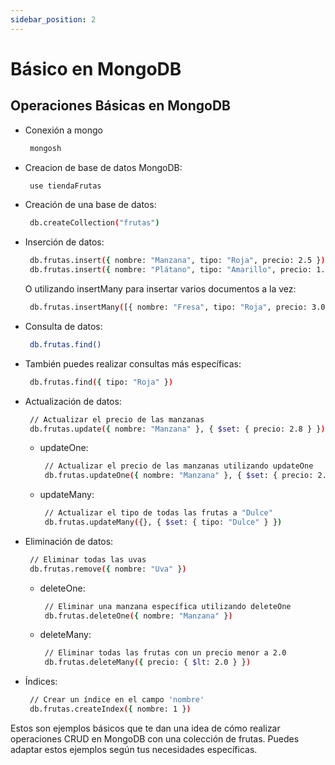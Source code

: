 ```yaml
---
sidebar_position: 2
---
```


# Básico en MongoDB


## Operaciones Básicas en MongoDB

- Conexión a mongo
    ```bash
     mongosh
    ```

- Creacion de base de datos MongoDB:

    ```bash
     use tiendaFrutas
    ```

- Creación de una base de datos:

    ```bash
     db.createCollection("frutas")
    ```

- Inserción de datos:

    ```bash
     db.frutas.insert({ nombre: "Manzana", tipo: "Roja", precio: 2.5 })
     db.frutas.insert({ nombre: "Plátano", tipo: "Amarillo", precio: 1.2 })
    ```

    O utilizando insertMany para insertar varios documentos a la vez:

    ```bash
     db.frutas.insertMany([{ nombre: "Fresa", tipo: "Roja", precio: 3.0 },{ nombre: "Uva", tipo: "Morada", precio: 2.8 }])
    ```

- Consulta de datos:

    ```bash
     db.frutas.find()
    ```


- También puedes realizar consultas más específicas:

    ```bash
     db.frutas.find({ tipo: "Roja" })
    ```


- Actualización de datos:

    ```bash
     // Actualizar el precio de las manzanas
     db.frutas.update({ nombre: "Manzana" }, { $set: { precio: 2.8 } })
    ```

    - updateOne:
        ```bash
         // Actualizar el precio de las manzanas utilizando updateOne
         db.frutas.updateOne({ nombre: "Manzana" }, { $set: { precio: 2.8 } })
        ```

    - updateMany:
        ```bash
         // Actualizar el tipo de todas las frutas a "Dulce"
         db.frutas.updateMany({}, { $set: { tipo: "Dulce" } })
        ```

- Eliminación de datos:

    ```bash
     // Eliminar todas las uvas
     db.frutas.remove({ nombre: "Uva" })
    ```

    - deleteOne: 
        ```bash
         // Eliminar una manzana específica utilizando deleteOne
         db.frutas.deleteOne({ nombre: "Manzana" })
        ```

    - deleteMany: 
        ```bash
         // Eliminar todas las frutas con un precio menor a 2.0
         db.frutas.deleteMany({ precio: { $lt: 2.0 } })
        ```
- Índices:

    ```bash
     // Crear un índice en el campo 'nombre'
     db.frutas.createIndex({ nombre: 1 })
    ```

Estos son ejemplos básicos que te dan una idea de cómo realizar operaciones CRUD en MongoDB con una colección de frutas. Puedes adaptar estos ejemplos según tus necesidades específicas.




